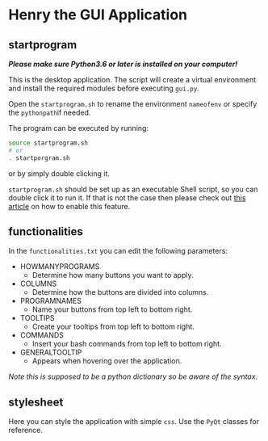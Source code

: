 # Henry the GUI Application

## startprogram
***Please make sure Python3.6 or later is installed on your computer!***

This is the desktop application.
The script will create a virtual environment and install the required modules before executing `gui.py`.

Open the `startprogram.sh` to rename the environment  `nameofenv` or specify the `pythonpath`if needed.

The program can be executed by running:
```bash
source startprogram.sh
# or
. startporgram.sh
```
or by simply double clicking it.

`startprogram.sh` should be set up as an executable Shell script, so you can double click it to run it. If that is not the case then please check out [this article](https://askubuntu.com/questions/138908/how-to-execute-a-script-just-by-double-clicking-like-exe-files-in-windows#answer-305776) on how to enable this feature.

## functionalities
In the `functionalities.txt` you can edit the following parameters: 
* HOWMANYPROGRAMS
	* Determine how many buttons you want to apply.
* COLUMNS
	* Determine how the buttons are divided into columns.
* PROGRAMNAMES
	* Name your buttons from top left to bottom right.
* TOOLTIPS
	* Create your tooltips from top left to bottom right.
* COMMANDS
	* Insert your bash commands from top left to bottom right.
* GENERALTOOLTIP
	* Appears when hovering over the application.

*Note this is supposed to be a python dictionary so be aware of the syntax.*

## stylesheet
Here you can style the application with simple `css`. Use the `PyQt` classes for reference.

